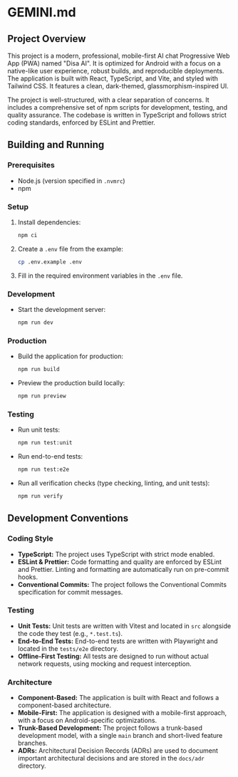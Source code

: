 # GEMINI.md

## Project Overview

This project is a modern, professional, mobile-first AI chat Progressive Web App (PWA) named "Disa AI". It is optimized for Android with a focus on a native-like user experience, robust builds, and reproducible deployments. The application is built with React, TypeScript, and Vite, and styled with Tailwind CSS. It features a clean, dark-themed, glassmorphism-inspired UI.

The project is well-structured, with a clear separation of concerns. It includes a comprehensive set of npm scripts for development, testing, and quality assurance. The codebase is written in TypeScript and follows strict coding standards, enforced by ESLint and Prettier.

## Building and Running

### Prerequisites

- Node.js (version specified in `.nvmrc`)
- npm

### Setup

1.  Install dependencies:
    ```bash
    npm ci
    ```
2.  Create a `.env` file from the example:
    ```bash
    cp .env.example .env
    ```
3.  Fill in the required environment variables in the `.env` file.

### Development

- Start the development server:
  ```bash
  npm run dev
  ```

### Production

- Build the application for production:
  ```bash
  npm run build
  ```
- Preview the production build locally:
  ```bash
  npm run preview
  ```

### Testing

- Run unit tests:
  ```bash
  npm run test:unit
  ```
- Run end-to-end tests:
  ```bash
  npm run test:e2e
  ```
- Run all verification checks (type checking, linting, and unit tests):
  ```bash
  npm run verify
  ```

## Development Conventions

### Coding Style

- **TypeScript:** The project uses TypeScript with strict mode enabled.
- **ESLint & Prettier:** Code formatting and quality are enforced by ESLint and Prettier. Linting and formatting are automatically run on pre-commit hooks.
- **Conventional Commits:** The project follows the Conventional Commits specification for commit messages.

### Testing

- **Unit Tests:** Unit tests are written with Vitest and located in `src` alongside the code they test (e.g., `*.test.ts`).
- **End-to-End Tests:** End-to-end tests are written with Playwright and located in the `tests/e2e` directory.
- **Offline-First Testing:** All tests are designed to run without actual network requests, using mocking and request interception.

### Architecture

- **Component-Based:** The application is built with React and follows a component-based architecture.
- **Mobile-First:** The application is designed with a mobile-first approach, with a focus on Android-specific optimizations.
- **Trunk-Based Development:** The project follows a trunk-based development model, with a single `main` branch and short-lived feature branches.
- **ADRs:** Architectural Decision Records (ADRs) are used to document important architectural decisions and are stored in the `docs/adr` directory.
